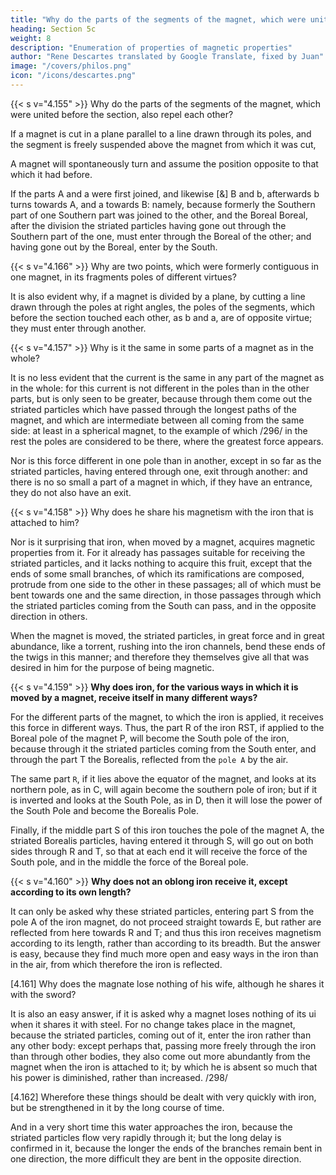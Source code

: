 ```yaml
---
title: "Why do the parts of the segments of the magnet, which were united before the section, also repel each other?"
heading: Section 5c
weight: 8
description: "Enumeration of properties of magnetic properties"
author: "Rene Descartes translated by Google Translate, fixed by Juan"
image: "/covers/philos.png"
icon: "/icons/descartes.png"
---
```



{{< s v="4.155" >}} Why do the parts of the segments of the magnet, which were united before the section, also repel each other?

If a magnet is cut in a plane parallel to a line drawn through its poles, and the segment is freely suspended above the magnet from which it was cut, 

A magnet will spontaneously turn and assume the position opposite to that which it had before.

If the parts A and a were first joined, and likewise [&] B and b, afterwards b turns towards A, and a towards B: namely, because formerly the Southern part of one Southern part was joined to the other, and the Boreal Boreal, after the division the striated particles having gone out through the Southern part of the one, must enter through the Boreal of the other; and having gone out by the Boreal, enter by the South.


{{< s v="4.166" >}} Why are two points, which were formerly contiguous in one magnet, in its fragments poles of different virtues?

It is also evident why, if a magnet is divided by a plane, by cutting a line drawn through the poles at right angles, the poles of the segments, which before the section touched each other, as b and a, are of opposite virtue; they must enter through another.


{{< s v="4.157" >}} Why is it the same in some parts of a magnet as in the whole?

It is no less evident that the current is the same in any part of the magnet as in the whole: for this current is not different in the poles than in the other parts, but is only seen to be greater, because through them come out the striated particles which have passed through the longest paths of the magnet, and which are intermediate between all coming from the same side: at least in a spherical magnet, to the example of which /296/ in the rest the poles are considered to be there, where the greatest force appears. 

Nor is this force different in one pole than in another, except in so far as the striated particles, having entered through one, exit through another: and there is no so small a part of a magnet in which, if they have an entrance, they do not also have an exit.


{{< s v="4.158" >}} Why does he share his magnetism with the iron that is attached to him?

Nor is it surprising that iron, when moved by a magnet, acquires magnetic properties from it. For it already has passages suitable for receiving the striated particles, and it lacks nothing to acquire this fruit, except that the ends of some small branches, of which its ramifications are composed, protrude from one side to the other in these passages; all of which must be bent towards one and the same direction, in those passages through which the striated particles coming from the South can pass, and in the opposite direction in others. 

When the magnet is moved, the striated particles, in great force and in great abundance, like a torrent, rushing into the iron channels, bend these ends of the twigs in this manner; and therefore they themselves give all that was desired in him for the purpose of being magnetic.


{{< s v="4.159" >}} **Why does iron, for the various ways in which it is moved by a magnet, receive itself in many different ways?**

For the different parts of the magnet, to which the iron is applied, it receives this force in different ways. Thus, the part R of the iron RST, if applied to the Boreal pole of the magnet P, will become the South pole of the iron, because through it the striated particles coming from the South enter, and through the part T the Borealis, reflected from the `pole A` by the air. 

The same part `R`, if it lies above the equator of the magnet, and looks at its northern pole, as in C, will again become the southern pole of iron; but if it is inverted and looks at the South Pole, as in D, then it will lose the power of the South Pole and become the Borealis Pole.

Finally, if the middle part S of this iron touches the pole of the magnet A, the striated Borealis particles, having entered it through S, will go out on both sides through R and T, so that at each end it will receive the force of the South pole, and in the middle the force of the Boreal pole.


{{< s v="4.160" >}} **Why does not an oblong iron receive it, except according to its own length?**

It can only be asked why these striated particles, entering part S from the pole A of the iron magnet, do not proceed straight towards E, but rather are reflected from here towards R and T; and thus this iron receives magnetism according to its length, rather than according to its breadth. But the answer is easy, because they find much more open and easy ways in the iron than in the air, from which therefore the iron is reflected.

[4.161] Why does the magnate lose nothing of his wife, although he shares it with the sword?

It is also an easy answer, if it is asked why a magnet loses nothing of its ui when it shares it with steel. For no change takes place in the magnet, because the striated particles, coming out of it, enter the iron rather than any other body: except perhaps that, passing more freely through the iron than through other bodies, they also come out more abundantly from the magnet when the iron is attached to it; by which he is absent so much that his power is diminished, rather than increased. /298/

[4.162] Wherefore these things should be dealt with very quickly with iron, but be strengthened in it by the long course of time.

And in a very short time this water approaches the iron, because the striated particles flow very rapidly through it; but the long delay is confirmed in it, because the longer the ends of the branches remain bent in one direction, the more difficult they are bent in the opposite direction.